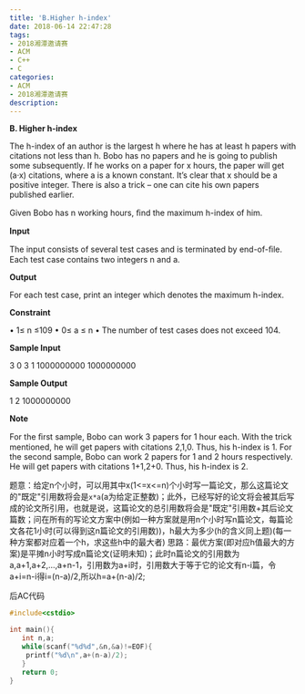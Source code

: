 ```yaml
---
title: 'B.Higher h-index'
date: 2018-06-14 22:47:28
tags: 
- 2018湘潭邀请赛
- ACM
- C++
- C
categories:
- ACM
- 2018湘潭邀请赛
description:
---
```

**B. Higher h-index**

The h-index of an author is the largest h where he has at least h papers with citations not less than h. 
Bobo has no papers and he is going to publish some subsequently. If he works on a paper for x hours, the 
paper will get (a·x) citations, where a is a known constant. It’s clear that x should be a positive integer. 
There is also a trick – one can cite his own papers published earlier. 

Given Bobo has n working hours, ﬁnd the maximum h-index of him.


<!--more-->
**Input**

The input consists of several test cases and is terminated by end-of-ﬁle. 
Each test case contains two integers n and a.

**Output**

For each test case, print an integer which denotes the maximum h-index.

**Constraint**

  • 1≤ n ≤109 
  • 0≤ a ≤ n 
  • The number of test cases does not exceed 104.

**Sample Input**

3 0
3 1
1000000000 1000000000

**Sample Output**

1
2
1000000000

**Note** 

For the ﬁrst sample, Bobo can work 3 papers for 1 hour each. With the trick mentioned, 
he will get papers with citations 2,1,0. Thus, his h-index is 1. 
For the second sample, Bobo can work 2 papers for 1 and 2 hours respectively. 
He will get papers with citations 1+1,2+0. Thus, his h-index is 2.

题意：给定n个小时，可以用其中x(1<=x<=n)个小时写一篇论文，那么这篇论文的"既定"引用数将会是`x*a`(a为给定正整数)；此外，已经写好的论文将会被其后写成的论文所引用，也就是说，这篇论文的总引用数将会是"既定"引用数+其后论文篇数；问在所有的写论文方案中(例如一种方案就是用n个小时写n篇论文，每篇论文各花1小时(可以得到这n篇论文的引用数))，h最大为多少(h的含义同上题)(每一种方案都对应着一个h，求这些h中的最大者)
思路：最优方案(即对应h值最大的方案)是平摊n小时写成n篇论文(证明未知)；此时n篇论文的引用数为a,a+1,a+2,...,a+n-1，引用数为a+i时，引用数大于等于它的论文有n-i篇，令a+i=n-i得i=(n-a)/2,所以h=a+(n-a)/2;

后AC代码
```c
#include<cstdio>

int main(){
   int n,a;
   while(scanf("%d%d",&n,&a)!=EOF){
    printf("%d\n",a+(n-a)/2);
   }
   return 0;
}
```